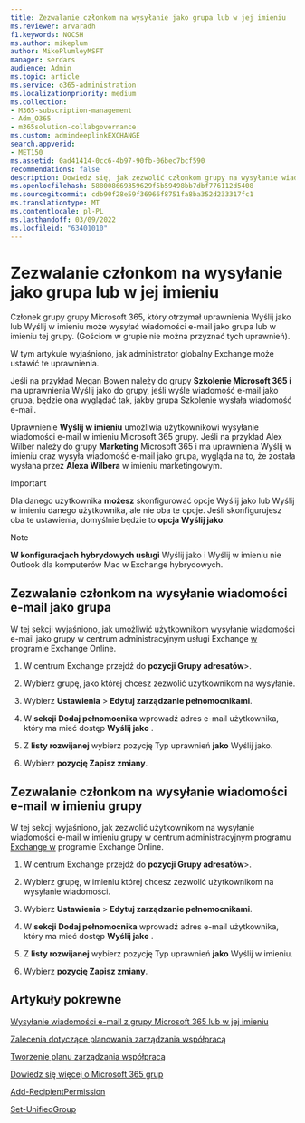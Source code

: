 ```yaml
---
title: Zezwalanie członkom na wysyłanie jako grupa lub w jej imieniu
ms.reviewer: arvaradh
f1.keywords: NOCSH
ms.author: mikeplum
author: MikePlumleyMSFT
manager: serdars
audience: Admin
ms.topic: article
ms.service: o365-administration
ms.localizationpriority: medium
ms.collection:
- M365-subscription-management
- Adm_O365
- m365solution-collabgovernance
ms.custom: admindeeplinkEXCHANGE
search.appverid:
- MET150
ms.assetid: 0ad41414-0cc6-4b97-90fb-06bec7bcf590
recommendations: false
description: Dowiedz się, jak zezwolić członkom grupy na wysyłanie wiadomości e-mail Microsoft 365 grupy grupowej lub wysyłanie wiadomości e-mail w imieniu Microsoft 365 grupy.
ms.openlocfilehash: 588008669359629f5b59498bb7dbf776112d5408
ms.sourcegitcommit: cdb90f28e59f36966f8751fa8ba352d233317fc1
ms.translationtype: MT
ms.contentlocale: pl-PL
ms.lasthandoff: 03/09/2022
ms.locfileid: "63401010"
---
```

# <a name="allow-members-to-send-as-or-send-on-behalf-of-a-group"></a>Zezwalanie członkom na wysyłanie jako grupa lub w jej imieniu

Członek grupy grupy Microsoft 365, który otrzymał uprawnienia Wyślij jako lub Wyślij  w imieniu może  wysyłać wiadomości e-mail jako grupa lub w imieniu tej grupy. (Gościom w grupie nie można przyznać tych uprawnień).

W tym artykule wyjaśniono, jak administrator globalny Exchange może ustawić te uprawnienia.
  
Jeśli na przykład Megan Bowen należy do grupy **Szkolenie Microsoft 365 i** ma uprawnienia Wyślij jako do grupy, jeśli  wyśle wiadomość e-mail jako grupa, będzie ona wyglądać tak, jakby grupa Szkolenie wysłała wiadomość e-mail. 
  
Uprawnienie **Wyślij w imieniu** umożliwia użytkownikowi wysyłanie wiadomości e-mail w imieniu Microsoft 365 grupy. Jeśli na przykład Alex Wilber należy do grupy **Marketing** Microsoft 365 i ma uprawnienia Wyślij w imieniu oraz wysyła wiadomość e-mail jako grupa, wygląda na to, że została wysłana przez **Alexa Wilbera** w imieniu marketingowym.

> [!IMPORTANT]
> Dla danego użytkownika **możesz** skonfigurować opcje  Wyślij jako lub Wyślij w imieniu danego użytkownika, ale nie oba te opcje. Jeśli skonfigurujesz oba te ustawienia, domyślnie będzie to **opcja Wyślij jako**.

> [!NOTE]
> **W konfiguracjach** **hybrydowych usługi** Wyślij jako i Wyślij w imieniu nie Outlook dla komputerów Mac w Exchange hybrydowych.
    
## <a name="allow-members-to-send-email-as-a-group"></a>Zezwalanie członkom na wysyłanie wiadomości e-mail jako grupa

W tej sekcji wyjaśniono, jak umożliwić użytkownikom wysyłanie wiadomości e-mail jako grupy w centrum administracyjnym usługi Exchange <a href="https://go.microsoft.com/fwlink/p/?linkid=2059104" target="_blank">w</a> programie Exchange Online.
  
1. W centrum Exchange przejdź do **pozycji Grupy adresatów**\>.<a href="https://go.microsoft.com/fwlink/?linkid=2183233" target="_blank"></a>
    
2. Wybierz grupę, jako której chcesz zezwolić użytkownikom na wysyłanie. 
    
3. Wybierz **Ustawienia** >  **Edytuj zarządzanie pełnomocnikami**.
    
4. W **sekcji Dodaj pełnomocnika** wprowadź adres e-mail użytkownika, który ma mieć dostęp **Wyślij jako** .
  
5. Z **listy rozwijanej** wybierz pozycję Typ uprawnień **jako** Wyślij jako.

6.  Wybierz **pozycję Zapisz zmiany**.
    
    
## <a name="allow-members-to-send-email-on-behalf-of-a-group"></a>Zezwalanie członkom na wysyłanie wiadomości e-mail w imieniu grupy

W tej sekcji wyjaśniono, jak zezwolić użytkownikom na wysyłanie wiadomości e-mail w imieniu grupy w centrum administracyjnym programu <a href="https://go.microsoft.com/fwlink/p/?linkid=2059104" target="_blank">Exchange w</a> programie Exchange Online.
  
1. W centrum Exchange przejdź do **pozycji Grupy adresatów**\>.<a href="https://go.microsoft.com/fwlink/?linkid=2183233" target="_blank"></a>
    
2. Wybierz grupę, w imieniu której chcesz zezwolić użytkownikom na wysyłanie wiadomości. 
    
3. Wybierz **Ustawienia** >  **Edytuj zarządzanie pełnomocnikami**.
    
4. W **sekcji Dodaj pełnomocnika** wprowadź adres e-mail użytkownika, który ma mieć dostęp **Wyślij jako** .
  
5. Z **listy rozwijanej** wybierz pozycję Typ uprawnień **jako** Wyślij w imieniu.

6.  Wybierz **pozycję Zapisz zmiany**.

## <a name="related-articles"></a>Artykuły pokrewne

[Wysyłanie wiadomości e-mail z grupy Microsoft 365 lub w jej imieniu](https://support.microsoft.com/office/0f4964af-aec6-484b-a65c-0434df8cdb6b)

[Zalecenia dotyczące planowania zarządzania współpracą](collaboration-governance-overview.md#collaboration-governance-planning-recommendations)

[Tworzenie planu zarządzania współpracą](collaboration-governance-first.md)

[Dowiedz się więcej o Microsoft 365 grup](https://support.microsoft.com/office/b565caa1-5c40-40ef-9915-60fdb2d97fa2)

[Add-RecipientPermission](/powershell/module/exchange/add-recipientpermission)

[Set-UnifiedGroup](/powershell/module/exchange/set-unifiedgroup)
